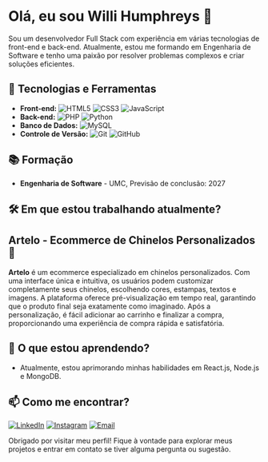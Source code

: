 # Olá, eu sou Willi Humphreys 👋

Sou um desenvolvedor Full Stack com experiência em várias tecnologias de front-end e back-end. Atualmente, estou me formando em Engenharia de Software e tenho uma paixão por resolver problemas complexos e criar soluções eficientes.

## 🚀 Tecnologias e Ferramentas

- **Front-end:**
![HTML5](https://img.shields.io/badge/HTML5-E34F26?style=for-the-badge&logo=html5&logoColor=white)
![CSS3](https://img.shields.io/badge/CSS3-1572B6?style=for-the-badge&logo=css3&logoColor=white)
![JavaScript](https://img.shields.io/badge/JavaScript-F7DF1E?style=for-the-badge&logo=javascript&logoColor=black)
- **Back-end:**
![PHP](https://img.shields.io/badge/PHP-777BB4?style=for-the-badge&logo=php&logoColor=white)
![Python](https://img.shields.io/badge/Python-3776AB?style=for-the-badge&logo=python&logoColor=white)
- **Banco de Dados:**
![MySQL](https://img.shields.io/badge/MySQL-4479A1?style=for-the-badge&logo=mysql&logoColor=white)
- **Controle de Versão:**
![Git](https://img.shields.io/badge/Git-F05032?style=for-the-badge&logo=git&logoColor=white)
![GitHub](https://img.shields.io/badge/GitHub-181717?style=for-the-badge&logo=github&logoColor=white)

## 📚 Formação

- **Engenharia de Software** - UMC, Previsão de conclusão: 2027

## 🛠️ Em que estou trabalhando atualmente?

## Artelo - Ecommerce de Chinelos Personalizados 🌟

**Artelo** é um ecommerce especializado em chinelos personalizados. Com uma interface única e intuitiva, os usuários podem customizar completamente seus chinelos, escolhendo cores, estampas, textos e imagens. A plataforma oferece pré-visualização em tempo real, garantindo que o produto final seja exatamente como imaginado. Após a personalização, é fácil adicionar ao carrinho e finalizar a compra, proporcionando uma experiência de compra rápida e satisfatória.


## 🌱 O que estou aprendendo?

- Atualmente, estou aprimorando minhas habilidades em React.js, Node.js e MongoDB.

## 📫 Como me encontrar?

[![LinkedIn](https://img.shields.io/badge/LinkedIn-0A66C2?style=for-the-badge&logo=linkedin&logoColor=white)]([https://www.linkedin.com/in/seu-perfil](https://www.linkedin.com/in/willi-humphreys-78a359294/))
[![Instagram](https://img.shields.io/badge/Instagram-E4405F?style=for-the-badge&logo=instagram&logoColor=white)]([https://www.instagram.com/seu-perfil](https://www.instagram.com/willi_humphreys?utm_source=ig_web_button_share_sheet&igsh=ZDNlZDc0MzIxNw==))
[![Email](https://img.shields.io/badge/Email-D14836?style=for-the-badge&logo=gmail&logoColor=white)](mailto:willighn469@gmail.com)

Obrigado por visitar meu perfil! Fique à vontade para explorar meus projetos e entrar em contato se tiver alguma pergunta ou sugestão.
